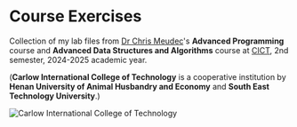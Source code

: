 # Course Exercises

Collection of my lab files from [Dr Chris Meudec](http://www.echancrure.eu/)'s **Advanced Programming** course and **Advanced Data Structures and Algorithms** course at [CICT](https://cict.hnuahe.edu.cn/), 2nd semester, 2024-2025 academic year.

(**Carlow International College of Technology** is a cooperative institution by **Henan University of Animal Husbandry and Economy** and **South East Technology University**.)



![Carlow International College of Technology](https://cict.hnuahe.edu.cn/dfiles/11384/images/logo.jpg)

